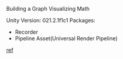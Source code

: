 Building a Graph Visualizing Math




Unity Version: 021.2.1f1c1
Packages:
- Recorder
- Pipeline Asset(Universal Render Pipeline)

[ref](https://catlikecoding.com/unity/tutorials/basics/building-a-graph/#3.1)